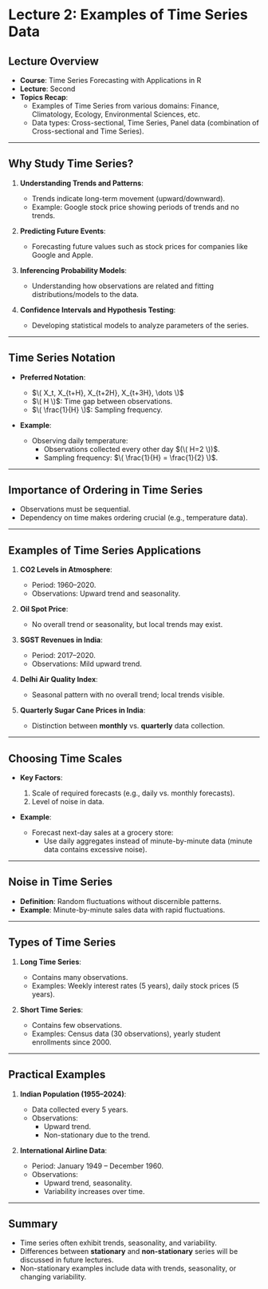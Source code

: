 # Lecture 2: Examples of Time Series Data

## Lecture Overview
- **Course**: Time Series Forecasting with Applications in R
- **Lecture**: Second
- **Topics Recap**: 
  - Examples of Time Series from various domains: Finance, Climatology, Ecology, Environmental Sciences, etc.
  - Data types: Cross-sectional, Time Series, Panel data (combination of Cross-sectional and Time Series).

---

## Why Study Time Series?
1. **Understanding Trends and Patterns**:
   - Trends indicate long-term movement (upward/downward).
   - Example: Google stock price showing periods of trends and no trends.

2. **Predicting Future Events**:
   - Forecasting future values such as stock prices for companies like Google and Apple.

3. **Inferencing Probability Models**:
   - Understanding how observations are related and fitting distributions/models to the data.

4. **Confidence Intervals and Hypothesis Testing**:
   - Developing statistical models to analyze parameters of the series.

---

## Time Series Notation
- **Preferred Notation**:
  - $\( X_t, X_{t+H}, X_{t+2H}, X_{t+3H}, \dots \)$
  - $\( H \)$: Time gap between observations.
  - $\( \frac{1}{H} \)$: Sampling frequency.

- **Example**:
  - Observing daily temperature:
    - Observations collected every other day $(\( H=2 \))$.
    - Sampling frequency: $\( \frac{1}{H} = \frac{1}{2} \)$.

---

## Importance of Ordering in Time Series
- Observations must be sequential.
- Dependency on time makes ordering crucial (e.g., temperature data).

---

## Examples of Time Series Applications
1. **CO2 Levels in Atmosphere**:
   - Period: 1960–2020.
   - Observations: Upward trend and seasonality.

2. **Oil Spot Price**:
   - No overall trend or seasonality, but local trends may exist.

3. **SGST Revenues in India**:
   - Period: 2017–2020.
   - Observations: Mild upward trend.

4. **Delhi Air Quality Index**:
   - Seasonal pattern with no overall trend; local trends visible.

5. **Quarterly Sugar Cane Prices in India**:
   - Distinction between **monthly** vs. **quarterly** data collection.

---

## Choosing Time Scales
- **Key Factors**:
  1. Scale of required forecasts (e.g., daily vs. monthly forecasts).
  2. Level of noise in data.

- **Example**:
  - Forecast next-day sales at a grocery store:
    - Use daily aggregates instead of minute-by-minute data (minute data contains excessive noise).

---

## Noise in Time Series
- **Definition**: Random fluctuations without discernible patterns.
- **Example**: Minute-by-minute sales data with rapid fluctuations.

---

## Types of Time Series
1. **Long Time Series**:
   - Contains many observations.
   - Examples: Weekly interest rates (5 years), daily stock prices (5 years).

2. **Short Time Series**:
   - Contains few observations.
   - Examples: Census data (30 observations), yearly student enrollments since 2000.

---

## Practical Examples
1. **Indian Population (1955–2024)**:
   - Data collected every 5 years.
   - Observations:
     - Upward trend.
     - Non-stationary due to the trend.

2. **International Airline Data**:
   - Period: January 1949 – December 1960.
   - Observations:
     - Upward trend, seasonality.
     - Variability increases over time.

---

## Summary
- Time series often exhibit trends, seasonality, and variability.
- Differences between **stationary** and **non-stationary** series will be discussed in future lectures.
- Non-stationary examples include data with trends, seasonality, or changing variability.
